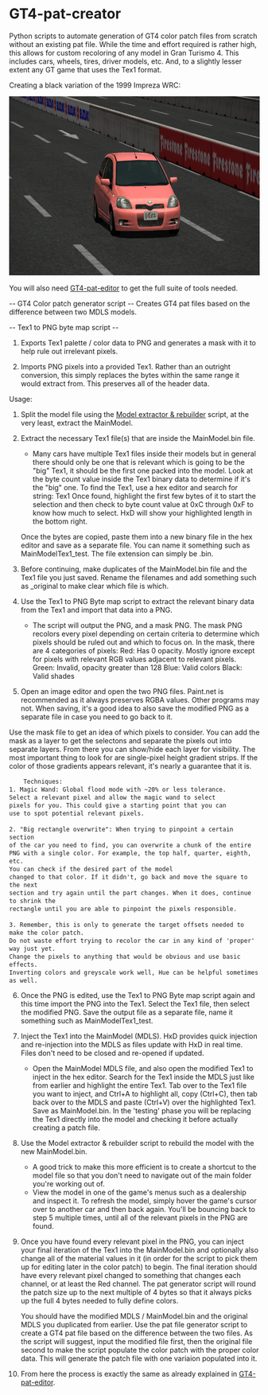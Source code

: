 # GT4-pat-creator
Python scripts to automate generation of GT4 color patch files from scratch without an existing pat file.
While the time and effort required is rather high, this allows for custom recoloring of any
model in Gran Turismo 4. This includes cars, wheels, tires, driver models, etc.
And, to a slightly lesser extent any GT game that uses the Tex1 format.

Creating a black variation of the 1999 Impreza WRC:
<p align="center">
  <img width="640" height="360" src="https://github.com/Silentwarior112/GT4-pat-editor/blob/main/pink%20vitz.png">
</p>

You will also need [GT4-pat-editor](https://github.com/Silentwarior112/GT4-pat-editor) to get the
full suite of tools needed.

-- GT4 Color patch generator script --
Creates GT4 pat files based on the difference between two MDLS models.

-- Tex1 to PNG byte map script --
1. Exports Tex1 palette / color data to PNG and generates a mask with it
to help rule out irrelevant pixels.

2. Imports PNG pixels into a provided Tex1. Rather than an outright conversion,
   this simply replaces the bytes within the same range it would extract from.
   This preserves all of the header data.

Usage:
1. Split the model file using the [Model extractor & rebuilder](https://github.com/Silentwarior112/GT4-pat-editor) script,
at the very least, extract the MainModel.

2. Extract the necessary Tex1 file(s) that are inside the MainModel.bin file.
	- Many cars have multiple Tex1 files inside their models but
	in general there should only be one that is relevant which is
	going to be the "big" Tex1, it should be the first one packed 
	into the model. Look at the byte count value inside the Tex1
	binary data to determine if it's the "big" one.
	To find the Tex1, use a hex editor and search for string: Tex1
	Once found, highlight the first few bytes of it to start the selection
	and then check to byte count value at 0xC through 0xF to know how much
	to select. HxD will show your highlighted length in the bottom right.

	Once the bytes are copied, paste them into a new binary file in the hex
	editor and save as a separate file. You can name it something such as
	MainModelTex1_test. The file extension can simply be .bin.
	
4. Before continuing, make duplicates of the MainModel.bin file and the Tex1 file you
	just saved. Rename the filenames and add something such as _original to make clear which
	file is which.
	
5. Use the Tex1 to PNG Byte map script to extract the relevant binary data
	from the Tex1 and import that data into a PNG.
	- The script will output the PNG, and a mask PNG.
	The mask PNG recolors every pixel depending on certain criteria
	to determine which pixels should be ruled out and which to focus on.
	In the mask, there are 4 categories of pixels:
	Red: Has 0 opacity. Mostly ignore except for pixels with relevant RGB values adjacent to relevant pixels.
	Green: Invalid, opacity greater than 128
	Blue: Valid colors
	Black: Valid shades
	
6. Open an image editor and open the two PNG files. Paint.net is recommended as it always preserves RGBA values.
   Other programs may not.
	When saving, it's a good idea to also save the modified PNG as a separate file in case you need
	to go back to it.

Use the mask file to get an idea of which pixels to consider.
You can add the mask as a layer to get the selectons and separate the pixels out
into separate layers. From there you can show/hide each layer for visibility.
The most important thing to look for are single-pixel height gradient strips.
	If the color of those gradients appears relevant, it's nearly a guarantee that it is.
	
        Techniques:
	1. Magic Wand: Global flood mode with ~20% or less tolerance.
	Select a relevant pixel and allow the magic wand to select
	pixels for you. This could give a starting point that you can
	use to spot potential relevant pixels.
	
	2. "Big rectangle overwrite": When trying to pinpoint a certain section
	of the car you need to find, you can overwrite a chunk of the entire
	PNG with a single color. For example, the top half, quarter, eighth, etc.
	You can check if the desired part of the model
	changed to that color. If it didn't, go back and move the square to the next
	section and try again until the part changes. When it does, continue to shrink the
	rectangle until you are able to pinpoint the pixels responsible.
	
	3. Remember, this is only to generate the target offsets needed to make the color patch.
	Do not waste effort trying to recolor the car in any kind of 'proper' way just yet.
	Change the pixels to anything that would be obvious and use basic effects.
 	Inverting colors and greyscale work well, Hue can be helpful sometimes as well.
	
6. Once the PNG is edited, use the Tex1 to PNG Byte map script again and this time import
	the PNG into the Tex1.
	Select the Tex1 file, then select the modified PNG.
	Save the output file as a separate file, name it something such as MainModelTex1_test.

7. Inject the Tex1 into the MainModel (MDLS). HxD provides quick injection and re-injection
into the MDLS as files update with HxD in real time. Files don't need to be closed and re-opened if updated.
	- Open the MainModel MDLS file, and also open the modified Tex1 to inject in the hex editor.
	Search for the Tex1 inside the MDLS just like from earlier and highlight the entire Tex1.
	Tab over to the Tex1 file you want to inject, and Ctrl+A to highlight all, copy (Ctrl+C),
	then tab back over to the MDLS and paste (Ctrl+V) over the highlighted Tex1.
	Save as MainModel.bin. In the 'testing' phase you will be replacing the Tex1
	directly into the model and checking it before actually creating a patch file.
	
8. Use the Model extractor & rebuilder script to rebuild the model with the new MainModel.bin.
   	- A good trick to make this more efficient is to create a shortcut to the model file so that you don't
   	  need to navigate out of the main folder you're working out of.
	- View the model in one of the game's menus such as a dealership and inspect it.
	To refresh the model, simply hover the game's cursor over to another car and then back again.
	You'll be bouncing back to step 5 multiple times, until all of the relevant pixels in the PNG
	are found.
	
10. Once you have found every relevant pixel in the PNG, you can inject your final iteration of the
	Tex1 into the MainModel.bin and optionally also change all of the material values in it
	(in order for the script to pick them up for editing later in the color patch) to begin.
	The final iteration should have every relevant pixel changed to something that
	changes each channel, or at least the Red channel. The pat generator script will round
	the patch size up to the next multiple of 4 bytes so that it always picks up the full 4
	bytes needed to fully define colors.
	
	You should have the modified MDLS / MainModel.bin and the original MDLS you duplicated from earlier.
	Use the pat file generator script to create a GT4 pat file based on the difference between
	the two files. As the script will suggest, input the modified file first, then the original file second
	to make the script populate the color patch with the proper color data.
	This will generate the patch file with one variaion populated into it.

11. From here the process is exactly the same as already explained
	in [GT4-pat-editor](https://github.com/Silentwarior112/GT4-pat-editor).
	

